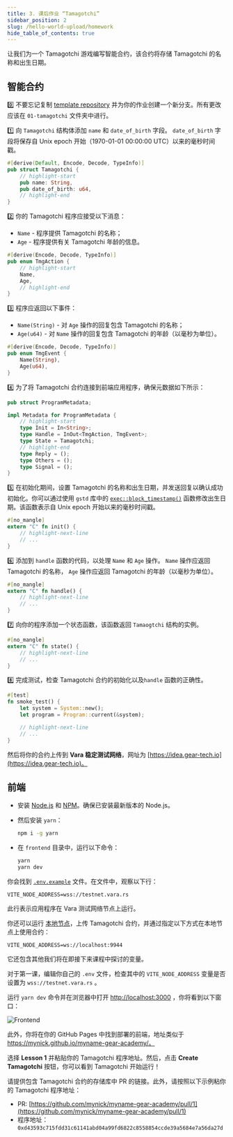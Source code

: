 ```yaml
---
title: 3. 课后作业 “Tamagotchi”
sidebar_position: 2
slug: /hello-world-upload/homework
hide_table_of_contents: true
---
```


让我们为一个 Tamagotchi 游戏编写智能合约，该合约将存储 Tamagotchi 的名称和出生日期。

## 智能合约

0️⃣ 不要忘记复制 [template repository](https://github.com/gear-foundation/dapps-template-gear-academy) 并为你的作业创建一个新分支。所有更改应该在 `01-tamagotchi` 文件夹中进行。

1️⃣ 向 `Tamagotchi` 结构体添加 `name` 和 `date_of_birth` 字段。 `date_of_birth` 字段将保存自 Unix epoch 开始（1970-01-01 00:00:00 UTC）以来的毫秒时间戳。

```rust title="01-tamagotchi/io/src/lib.rs"
#[derive(Default, Encode, Decode, TypeInfo)]
pub struct Tamagotchi {
    // highlight-start
    pub name: String,
    pub date_of_birth: u64,
    // highlight-end
}
```

2️⃣ 你的 Tamagotchi 程序应接受以下消息：

- `Name` - 程序提供 Tamagotchi 的名称；
- `Age` - 程序提供有关 Tamagotchi 年龄的信息。

```rust title="01-tamagotchi/io/src/lib.rs"
#[derive(Encode, Decode, TypeInfo)]
pub enum TmgAction {
    // highlight-start
    Name,
    Age,
    // highlight-end
}
```

3️⃣ 程序应返回以下事件：

- `Name(String)` - 对 `Age` 操作的回复包含 Tamagotchi 的名称；
- `Age(u64)` - 对 `Name` 操作的回复包含 Tamagotchi 的年龄（以毫秒为单位）。

```rust title="01-tamagotchi/io/src/lib.rs"
#[derive(Encode, Decode, TypeInfo)]
pub enum TmgEvent {
    Name(String),
    Age(u64),
}
```

4️⃣ 为了将 Tamagotchi 合约连接到前端应用程序，确保元数据如下所示：

```rust title="01-tamagotchi/io/src/lib.rs"
pub struct ProgramMetadata;

impl Metadata for ProgramMetadata {
    // highlight-start
    type Init = In<String>;
    type Handle = InOut<TmgAction, TmgEvent>;
    type State = Tamagotchi;
    // highlight-end
    type Reply = ();
    type Others = ();
    type Signal = ();
}
```

5️⃣ 在初始化期间，设置 Tamagotchi 的名称和出生日期，并发送回复以确认成功初始化。你可以通过使用 `gstd` 库中的 [`exec::block_timestamp()`](https://docs.gear.rs/gstd/exec/fn.block_timestamp.html) 函数修改出生日期。该函数表示自 Unix epoch 开始以来的毫秒时间戳。

```rust title="01-tamagotchi/src/lib.rs"
#[no_mangle]
extern "C" fn init() {
    // highlight-next-line
    // ...
}
```

6️⃣ 添加到 `handle` 函数的代码，以处理 `Name` 和 `Age` 操作。 `Name` 操作应返回 Tamagotchi 的名称， `Age` 操作应返回 Tamagotchi 的年龄（以毫秒为单位）。

```rust title="01-tamagotchi/src/lib.rs"
#[no_mangle]
extern "C" fn handle() {
    // highlight-next-line
    // ...
}
```

7️⃣ 向你的程序添加一个状态函数，该函数返回 `Tamaogtchi` 结构的实例。

```rust title="01-tamagotchi/src/lib.rs"
#[no_mangle]
extern "C" fn state() {
    // highlight-next-line
    // ...
}
```

8️⃣ 完成测试，检查 Tamagotchi 合约的初始化以及`handle` 函数的正确性。

```rust title="01-tamagotchi/tests/smoke.rs"
#[test]
fn smoke_test() {
    let system = System::new();
    let program = Program::current(&system);

    // highlight-next-line
    // ...
}
```

然后将你的合约上传到 **Vara 稳定测试网络**，网址为 [https://idea.gear-tech.io](https://idea.gear-tech.io)。

## 前端

- 安装 [Node.js](https://nodejs.org/en/download/) 和 [NPM](https://docs.npmjs.com/downloading-and-installing-node-js-and-npm)。确保已安装最新版本的 Node.js。

- 然后安装 `yarn`：

    ```bash
    npm i -g yarn
    ```

- 在 `frontend` 目录中，运行以下命令：

    ```bash
    yarn
    yarn dev
    ```

你会找到 [`.env.example`](https://github.com/gear-foundation/dapps-template-gear-academy/blob/master/frontend/.env.example) 文件。在文件中，观察以下行：

```
VITE_NODE_ADDRESS=wss://testnet.vara.rs
```

此行表示应用程序在 Vara 测试网络节点上运行。

你还可以运行 [本地节点](https://wiki.gear-tech.io/docs/node/dev-net)，上传 Tamagotchi 合约，并通过指定以下方式在本地节点上使用合约：

```
VITE_NODE_ADDRESS=ws://localhost:9944
```

它还包含其他我们将在即接下来课程中探讨的变量。

对于第一课，编辑你自己的 `.env` 文件，检查其中的 `VITE_NODE_ADDRESS` 变量是否设置为 `wss://testnet.vara.rs` 。

运行 `yarn dev` 命令并在浏览器中打开 [http://localhost:3000](http://localhost:3000) ，你将看到以下窗口：

![Frontend](/img/08/frontend.jpg)

此外，你将在你的 GitHub Pages 中找到部署的前端，地址类似于 https://mynick.github.io/myname-gear-academy/。

选择 **Lesson 1** 并粘贴你的 Tamagotchi 程序地址。然后，点击 **Create Tamagotchi** 按钮，你可以看到 Tamagotchi 开始运行！

请提供包含 Tamagotchi 合约的存储库中 PR 的链接。此外，请按照以下示例粘你的 Tamagotchi 程序地址：

- PR: [https://github.com/mynick/myname-gear-academy/pull/1](https://github.com/mynick/myname-gear-academy/pull/1)
- 程序地址： `0xd43593c715fdd31c61141abd04a99fd6822c8558854ccde39a5684e7a56da27d`
